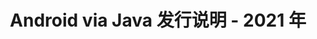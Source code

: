 ﻿---
title: Android via Java 发行说明 - 2021 年
type: docs
weight: 9
url: /zh/java/android-via-java-release-notes-2021/
---
